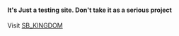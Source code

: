#### It's Just a testing site. Don't take it as a serious project

Visit [SB_KINGDOM](https://sbkingdom.netlify.app)
